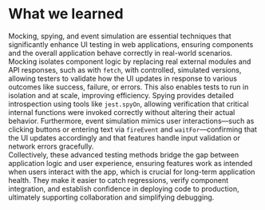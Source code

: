 # What we learned

Mocking, spying, and event simulation are essential techniques that significantly enhance UI testing in web applications, ensuring components and the overall application behave correctly in real-world scenarios. Mocking isolates component logic by replacing real external modules and API responses, such as with `fetch`, with controlled, simulated versions, allowing testers to validate how the UI updates in response to various outcomes like success, failure, or errors. This also enables tests to run in isolation and at scale, improving efficiency. Spying provides detailed introspection using tools like `jest.spyOn`, allowing verification that critical internal functions were invoked correctly without altering their actual behavior. Furthermore, event simulation mimics user interactions—such as clicking buttons or entering text via `fireEvent` and `waitFor`—confirming that the UI updates accordingly and that features handle input validation or network errors gracefully. <br>
Collectively, these advanced testing methods bridge the gap between application logic and user experience, ensuring features work as intended when users interact with the app, which is crucial for long-term application health. They make it easier to catch regressions, verify component integration, and establish confidence in deploying code to production, ultimately supporting collaboration and simplifying debugging.
